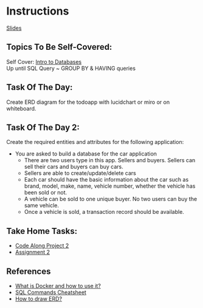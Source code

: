 # Instructions

[Slides](https://docs.google.com/presentation/d/1l87PtMEQgufpCxkxR7yJ-sQsarpgpkp3/edit?usp=sharing&ouid=109782457486090270210&rtpof=true&sd=true)

## Topics To Be Self-Covered:

Self Cover: [Intro to Databases](https://app.sigmaschool.co/posts/csdp-backend-development-level-2b-intro-to-databases)  
Up until SQL Query ~ GROUP BY & HAVING queries

## Task Of The Day:

Create ERD diagram for the todoapp with lucidchart or miro or on whiteboard.

## Task Of The Day 2:

Create the required entities and attributes for the following application:

- You are asked to build a database for the car application
  - There are two users type in this app. Sellers and buyers. Sellers can sell their cars and buyers can buy cars.
  - Sellers are able to create/update/delete cars
  - Each car should have the basic information about the car such as brand, model, make, name, vehicle number, whether the vehicle has been sold or not.
  - A vehicle can be sold to one unique buyer. No two users can buy the same vehicle.
  - Once a vehicle is sold, a transaction record should be available.

## Take Home Tasks:

- [Code Along Project 2](https://app.sigmaschool.co/posts/csdp-backend-development-level-2b-code-along-project-2-creating-carapp-database)
- [Assignment 2](https://app.sigmaschool.co/posts/csdp-backend-development-level-2b-assignment-2-creating-shopapp-database)

## References

- [What is Docker and how to use it?](https://www.freecodecamp.org/news/what-is-docker-used-for-a-docker-container-tutorial-for-beginners/)
- [SQL Commands Cheatsheet](https://www.freecodecamp.org/news/basic-sql-commands/)
- [How to draw ERD?](https://www.gliffy.com/blog/how-to-draw-an-entity-relationship-diagram)
